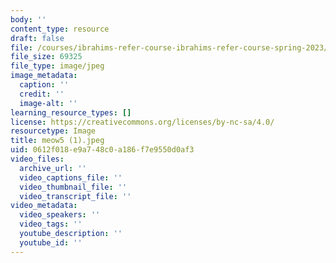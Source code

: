 ```yaml
---
body: ''
content_type: resource
draft: false
file: /courses/ibrahims-refer-course-ibrahims-refer-course-spring-2023/meow5-1.jpeg
file_size: 69325
file_type: image/jpeg
image_metadata:
  caption: ''
  credit: ''
  image-alt: ''
learning_resource_types: []
license: https://creativecommons.org/licenses/by-nc-sa/4.0/
resourcetype: Image
title: meow5 (1).jpeg
uid: 0612f018-e9a7-48c0-a186-f7e9550d0af3
video_files:
  archive_url: ''
  video_captions_file: ''
  video_thumbnail_file: ''
  video_transcript_file: ''
video_metadata:
  video_speakers: ''
  video_tags: ''
  youtube_description: ''
  youtube_id: ''
---
```

